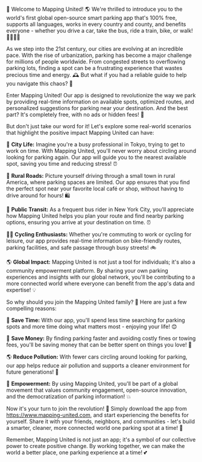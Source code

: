 🎉 Welcome to Mapping United! 🌎 We're thrilled to introduce you to the world's first global open-source smart parking app that's 100% free, supports all languages, works in every country and county, and benefits everyone - whether you drive a car, take the bus, ride a train, bike, or walk! 🚗🚌🏃‍♀️

As we step into the 21st century, our cities are evolving at an incredible pace. With the rise of urbanization, parking has become a major challenge for millions of people worldwide. From congested streets to overflowing parking lots, finding a spot can be a frustrating experience that wastes precious time and energy. 🕰️ But what if you had a reliable guide to help you navigate this chaos? 📍

Enter Mapping United! Our app is designed to revolutionize the way we park by providing real-time information on available spots, optimized routes, and personalized suggestions for parking near your destination. And the best part? It's completely free, with no ads or hidden fees! 💸

But don't just take our word for it! Let's explore some real-world scenarios that highlight the positive impact Mapping United can have:

🌆 **City Life:** Imagine you're a busy professional in Tokyo, trying to get to work on time. With Mapping United, you'll never worry about circling around looking for parking again. Our app will guide you to the nearest available spot, saving you time and reducing stress! ⏰

🚂 **Rural Roads:** Picture yourself driving through a small town in rural America, where parking spaces are limited. Our app ensures that you find the perfect spot near your favorite local café or shop, without having to drive around for hours! 🛍️

🚌 **Public Transit:** As a frequent bus rider in New York City, you'll appreciate how Mapping United helps you plan your route and find nearby parking options, ensuring you arrive at your destination on time. ⏰

🚴‍♀️ **Cycling Enthusiasts:** Whether you're commuting to work or cycling for leisure, our app provides real-time information on bike-friendly routes, parking facilities, and safe passage through busy streets! 🚲

🌎 **Global Impact:** Mapping United is not just a tool for individuals; it's also a community empowerment platform. By sharing your own parking experiences and insights with our global network, you'll be contributing to a more connected world where everyone can benefit from the app's data and expertise! 💡

So why should you join the Mapping United family? 🤔 Here are just a few compelling reasons:

🌟 **Save Time:** With our app, you'll spend less time searching for parking spots and more time doing what matters most - enjoying your life! 😊

💸 **Save Money:** By finding parking faster and avoiding costly fines or towing fees, you'll be saving money that can be better spent on things you love! 💸

🌎 **Reduce Pollution:** With fewer cars circling around looking for parking, our app helps reduce air pollution and supports a cleaner environment for future generations! 🌟

💪 **Empowerment:** By using Mapping United, you'll be part of a global movement that values community engagement, open-source innovation, and the democratization of parking information! 💥

Now it's your turn to join the revolution! 🎉 Simply download the app from https://www.mapping-united.com, and start experiencing the benefits for yourself. Share it with your friends, neighbors, and communities - let's build a smarter, cleaner, more connected world one parking spot at a time! 🌈

Remember, Mapping United is not just an app; it's a symbol of our collective power to create positive change. By working together, we can make the world a better place, one parking experience at a time! 💕